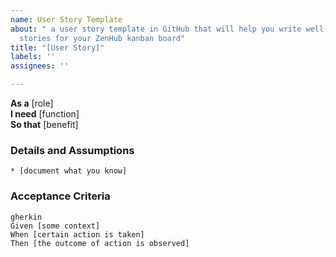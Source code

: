 ```yaml
---
name: User Story Template
about: " a user story template in GitHub that will help you write well-formatted user
  stories for your ZenHub kanban board"
title: "[User Story]"
labels: ''
assignees: ''

---
```


**As a** [role]  
**I need** [function]  
**So that** [benefit]  
      
### Details and Assumptions
    * [document what you know]      
### Acceptance Criteria     
    gherkin 
    Given [some context]
    When [certain action is taken]
    Then [the outcome of action is observed]
